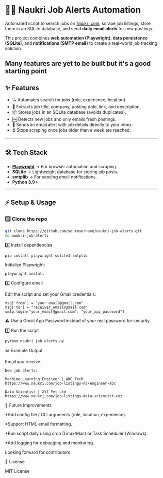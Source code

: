# 🧑‍💻 Naukri Job Alerts Automation

Automated script to search jobs on [Naukri.com](https://www.naukri.com), scrape job listings, store them in an SQLite database, and send **daily email alerts** for new postings.  

This project combines **web automation (Playwright)**, **data persistence (SQLite)**, and **notifications (SMTP email)** to create a real-world job tracking solution.

Many features are yet to be built but it's a good starting point
---

## ✨ Features
- 🔍 Automates search for jobs (role, experience, location).  
- 📑 Extracts job title, company, posting date, link, and description.  
- 📦 Stores jobs in an SQLite database (avoids duplicates).  
- 🆕 Detects new jobs and only emails fresh postings.  
- 📧 Sends an email alert with job details directly to your inbox.  
- ⏳ Stops scraping once jobs older than a week are reached.  

---

## 🛠️ Tech Stack
- **[Playwright](https://playwright.dev/python/)** → For browser automation and scraping.  
- **SQLite** → Lightweight database for storing job posts.  
- **smtplib** → For sending email notifications.  
- **Python 3.9+**  

---

## ⚡ Setup & Usage

### 1️⃣ Clone the repo
```bash
git clone https://github.com/yourusername/naukri-job-alerts.git
cd naukri-job-alerts
```

2️⃣ Install dependencies
```
pip install playwright sqlite3 smtplib
```

Initialize Playwright:
```
playwright install
```

3️⃣ Configure email

Edit the script and set your Gmail credentials:
```
msg['from'] = "your_email@gmail.com"
msg['to'] = "receiver_email@gmail.com"
smtp.login("your_email@gmail.com", "your_app_password")
```

⚠️ Use a Gmail App Password instead of your real password for security.

4️⃣ Run the script
```
python naukri_job_alerts.py
```

📊 Example Output

Email you receive:

```
New job alerts:

Machine Learning Engineer | ABC Tech
https://www.naukri.com/job-listings-ml-engineer-abc

Data Scientist | XYZ Pvt Ltd
https://www.naukri.com/job-listings-data-scientist-xyz
```

🚀 Future Improvements

*Add config file / CLI arguments (role, location, experience).

*Support HTML email formatting.

*Run script daily using cron (Linux/Mac) or Task Scheduler (Windows).

*Add logging for debugging and monitoring.

Looking forward for contributors

📜 License

MIT License
